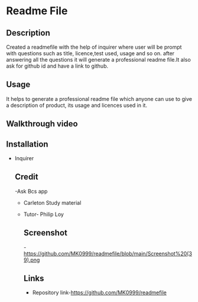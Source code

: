 # Readme File

## Description
Created a readmefile with the help of inquirer where user will be prompt with questions such as title, licence,test used, usage and so on. after answering all the questions it will generate a professional readme file.It also ask for github id and have a link to github.

## Usage
It helps to generate a professional readme file which anyone can use to give a description of product, its usage and licences used in it.
## Walkthrough video
## Installation
- Inquirer
  ## Credit
  -Ask Bcs app
  - Carleton Study material
  - Tutor- Philip Loy
    ## Screenshot
    -https://github.com/MK0999/readmefile/blob/main/Screenshot%20(39).png
    

    ## Links
    - Repository link-https://github.com/MK0999/readmefile
  
  
